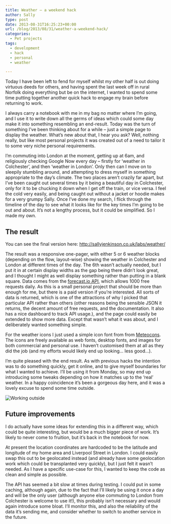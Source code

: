 ```yaml
---
title: Weather – a weekend hack
author: Sally
type: post
date: 2013-08-31T16:25:23+00:00
url: /blog/2013/08/31/weather-a-weekend-hack/
categories:
  - Pet projects
tags:
  - development
  - hack
  - personal
  - weather

---
```

Today I have been left to fend for myself whilst my other half is out doing virtuous deeds for others, and having spent the last week off in rural Norfolk doing everything but be on the internet, I wanted to spend some time putting together another quick hack to engage my brain before returning to work.

I always carry a notebook with me in my bag no matter where I&#8217;m going, and I use it to write down all the germs of ideas which could some day make it into something resembling an end-result. Today was the turn of something I&#8217;ve been thinking about for a while &#8211; just a simple page to display the weather. What&#8217;s new about that, I hear you ask? Well, nothing really, but like most personal projects it was created out of a need to tailor it to some very niche personal requirements.

I&#8217;m commuting into London at the moment, getting up at 6am, and religiously checking Google Now every day &#8211; firstly for &#8216;weather in Colchester&#8217;, and then &#8216;weather in London&#8217;. Only then can I move on to sleepily stumbling around, and attempting to dress myself in something appropriate to the day&#8217;s climate. The two places aren&#8217;t crazily far apart, but I&#8217;ve been caught out several times by it being a beautiful day in Colchester, only for it to be chucking it down when I get off the train, or vice versa. I feel the cold very easily, and being caught out without a jacket or hoodie makes for a very grumpy Sally. Once I&#8217;ve done my search, I flick through the timeline of the day to see what it looks like for the key times I&#8217;m going to be out and about. It&#8217;s not a lengthy process, but it could be simplified. So I made my own.

## The result

You can see the final version here: <a title="Weather hack" href="http://sallyjenkinson.co.uk/labs/weather/" target="_blank">http://sallyjenkinson.co.uk/labs/weather/</a>

The result was a responsive one-pager, with either 5 or 6 weather blocks (depending on the flow, layout-wise) showing the weather in Colchester and London at different times of the day. The 6th wasn&#8217;t actually needed, but I put it in at certain display widths as the gap being there didn&#8217;t look great, and I thought I might as well display something rather than putting in a blank square. Data comes from the <a title="forecast.io" href="http://forecast.io/" target="_blank">forecast.io API</a>, which allows 1000 free requests daily. As this is a small personal project that should be more than enough for me, but there is a paid version if you&#8217;re interested. All sorts of data is returned, which is one of the attractions of why I picked that particular API rather than others (other reasons being the sensible JSON it returns, the decent amount of free requests, and the documentation. It also has a nice dashboard to track API usage.), and the page could easily be extended to show more data. Except that wasn&#8217;t what it was about, and I deliberately wanted something simple.

For the weather icons I just used a simple icon font from from <a title="Meteocons" href="http://www.alessioatzeni.com/meteocons/" target="_blank">Meteocons</a>. The icons are freely available as web fonts, desktop fonts, and images for both commercial and personal use. I haven&#8217;t customised them at all as they did the job (and my efforts would likely end up looking&#8230; less good&#8230;).

I&#8217;m quite pleased with the end result. As with previous hacks the intention was to do something quickly, get it online, and to give myself boundaries for what I wanted to achieve. I&#8217;ll be using it from Monday, so may end up introducing some tweaks depending on how it matches up to the &#8216;real&#8217; weather. In a happy coincidence it&#8217;s been a gorgeous day here, and it was a lovely excuse to spend some time outside.

<img style="max-width: 100%;" alt="Working outside" src="http://recordssoundthesame.com/wp-content/uploads/2013/08/IMAG3317-700x394.jpg" />

## Future improvements

I do actually have some ideas for extending this in a different way, which could be quite interesting, but would be a much bigger piece of work. It&#8217;s likely to never come to fruition, but it&#8217;s back in the notebook for now.

At present the location coordinates are hardcoded to be the latitude and longitude of my home area and Liverpool Street in London. I could easily swap this out to be geolocated instead (and already have some geolocation work which could be transplanted very quickly), but I just felt it wasn&#8217;t needed. As I have a specific use-case for this, I wanted to keep the code as clean and simple as possible.

The API has seemed a bit slow at times during testing. I could put in some caching, although again, due to the fact that I&#8217;ll likely be using it once a day and will be the only user (although anyone else commuting to London from Colchester is welcome to use it!), this probably isn&#8217;t necessary and would again introduce some bloat. I&#8217;ll monitor this, and also the reliability of the data it&#8217;s sending me, and consider whether to switch to another service in the future.